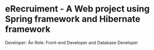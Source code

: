 # eRecruiment - A Web project using Spring framework and Hibernate framework

Developer: Ân
Role: Front-end Developer and Database Developer
